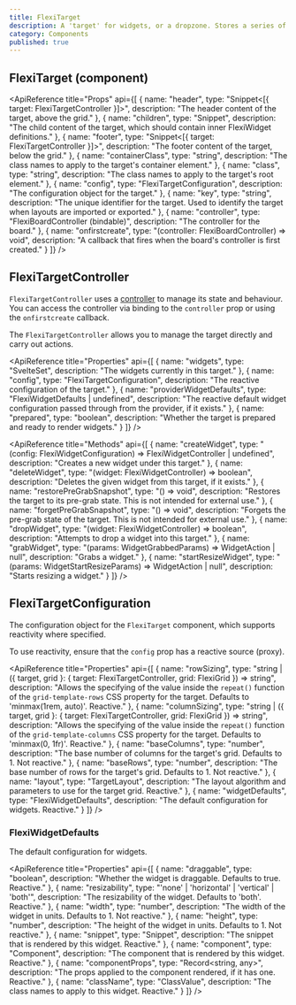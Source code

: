 ```yaml
---
title: FlexiTarget
description: A 'target' for widgets, or a dropzone. Stores a series of widget instances in a managed grid layout.
category: Components
published: true
---
```


<script lang="ts">
    import ApiReference from '$lib/components/docs/api-reference.svelte';
</script>

## FlexiTarget (component)

<ApiReference title="Props" api={[
{
name: "header",
type: "Snippet<[{ target: FlexiTargetController }]>",
description: "The header content of the target, above the grid."
},
{
name: "children",
type: "Snippet",
description: "The child content of the target, which should contain inner FlexiWidget definitions."
},
{
name: "footer",
type: "Snippet<[{ target: FlexiTargetController }]>",
description: "The footer content of the target, below the grid."
},
{
name: "containerClass",
type: "string",
description: "The class names to apply to the target's container element."
},
{
name: "class",
type: "string",
description: "The class names to apply to the target's root element."
},
{
name: "config",
type: "FlexiTargetConfiguration",
description: "The configuration object for the target."
},
{
name: "key",
type: "string",
description: "The unique identifier for the target. Used to identify the target when layouts are imported or exported."
},
{
name: "controller",
type: "FlexiBoardController (bindable)",
description: "The controller for the board."
},
{
name: "onfirstcreate",
type: "(controller: FlexiBoardController) => void",
description: "A callback that fires when the board's controller is first created."
}
]} />

## FlexiTargetController

`FlexiTargetController` uses a [controller](/docs/controllers) to manage its state and behaviour. You can access the controller via binding to the `controller` prop or using the `onfirstcreate` callback.

The `FlexiTargetController` allows you to manage the target directly and carry out actions.

<ApiReference title="Properties" api={[
{
name: "widgets",
type: "SvelteSet<FlexiWidgetController>",
description: "The widgets currently in this target."
},
{
name: "config",
type: "FlexiTargetConfiguration",
description: "The reactive configuration of the target."
},
{
name: "providerWidgetDefaults",
type: "FlexiWidgetDefaults | undefined",
description: "The reactive default widget configuration passed through from the provider, if it exists."
},
{
name: "prepared",
type: "boolean",
description: "Whether the target is prepared and ready to render widgets."
}
]} />

<ApiReference title="Methods" api={[
{
name: "createWidget",
type: "(config: FlexiWidgetConfiguration) => FlexiWidgetController | undefined",
description: "Creates a new widget under this target."
},
{
name: "deleteWidget",
type: "(widget: FlexiWidgetController) => boolean",
description: "Deletes the given widget from this target, if it exists."
},
{
name: "restorePreGrabSnapshot",
type: "() => void",
description: "Restores the target to its pre-grab state. This is not intended for external use."
},
{
name: "forgetPreGrabSnapshot",
type: "() => void",
description: "Forgets the pre-grab state of the target. This is not intended for external use."
},
{
name: "dropWidget",
type: "(widget: FlexiWidgetController) => boolean",
description: "Attempts to drop a widget into this target."
},
{
name: "grabWidget",
type: "(params: WidgetGrabbedParams) => WidgetAction | null",
description: "Grabs a widget."
},
{
name: "startResizeWidget",
type: "(params: WidgetStartResizeParams) => WidgetAction | null",
description: "Starts resizing a widget."
}
]} />

## FlexiTargetConfiguration

The configuration object for the `FlexiTarget` component, which supports reactivity where specified.

To use reactivity, ensure that the `config` prop has a reactive source (proxy).

<ApiReference title="Properties" api={[
{
name: "rowSizing",
type: "string | ({ target, grid }: { target: FlexiTargetController, grid: FlexiGrid }) => string",
description: "Allows the specifying of the value inside the `repeat()` function of the `grid-template-rows` CSS property for the target. Defaults to 'minmax(1rem, auto)'. Reactive."
},
{
name: "columnSizing",
type: "string | ({ target, grid }: { target: FlexiTargetController, grid: FlexiGrid }) => string",
description: "Allows the specifying of the value inside the `repeat()` function of the `grid-template-columns` CSS property for the target. Defaults to 'minmax(0, 1fr)'. Reactive."
},
{
name: "baseColumns",
type: "number",
description: "The base number of columns for the target's grid. Defaults to 1. Not reactive."
},
{
name: "baseRows",
type: "number",
description: "The base number of rows for the target's grid. Defaults to 1. Not reactive."
},
{
name: "layout",
type: "TargetLayout",
description: "The layout algorithm and parameters to use for the target grid. Reactive."
},
{
name: "widgetDefaults",
type: "FlexiWidgetDefaults",
description: "The default configuration for widgets. Reactive."
}
]} />

### FlexiWidgetDefaults

The default configuration for widgets.

<ApiReference title="Properties" api={[
{
name: "draggable",
type: "boolean",
description: "Whether the widget is draggable. Defaults to true. Reactive."
},
{
name: "resizability",
type: "'none' | 'horizontal' | 'vertical' | 'both'",
description: "The resizability of the widget. Defaults to 'both'. Reactive."
},
{
name: "width",
type: "number",
description: "The width of the widget in units. Defaults to 1. Not reactive."
},
{
name: "height",
type: "number",
description: "The height of the widget in units. Defaults to 1. Not reactive."
},
{
name: "snippet",
type: "Snippet",
description: "The snippet that is rendered by this widget. Reactive."
},
{
name: "component",
type: "Component",
description: "The component that is rendered by this widget. Reactive."
},
{
name: "componentProps",
type: "Record<string, any>",
description: "The props applied to the component rendered, if it has one. Reactive."
},
{
name: "className",
type: "ClassValue",
description: "The class names to apply to this widget. Reactive."
}
]} />
